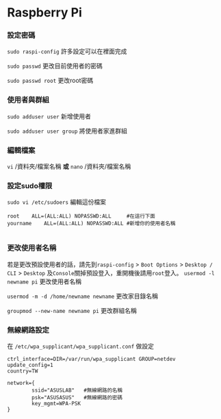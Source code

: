 Raspberry Pi 
=============

### 設定密碼

`sudo raspi-config` 許多設定可以在裡面完成

`sudo passwd`	更改目前使用者的密碼

`sudo passwd root`  更改root密碼

### 使用者與群組

`sudo adduser user`  新增使用者

`sudo adduser user group` 將使用者家進群組

### 編輯檔案

`vi` /資料夾/檔案名稱 __或__ 
`nano` /資料夾/檔案名稱

### 設定sudo權限

`sudo vi /etc/sudoers` 編輯這份檔案

```
root    ALL=(ALL:ALL) NOPASSWD:ALL     #在這行下面
yourname    ALL=(ALL:ALL) NOPASSWD:ALL #新增你的使用者名稱


```

### 更改使用者名稱

若是更改預設使用者的話，請先到`raspi-config` > `Boot Options` > `Desktop / CLI` > `Desktop` 及`Console`關掉預設登入，重開機後請用`root`登入。
`usermod -l newname pi`  更改使用者名稱

`usermod -m -d /home/newname newname`  更改家目錄名稱

`groupmod --new-name newname pi`  更改群組名稱



### 無線網路設定

在 `/etc/wpa_supplicant/wpa_supplicant.conf` 做設定

```config
ctrl_interface=DIR=/var/run/wpa_supplicant GROUP=netdev
update_config=1
country=TW

network={
        ssid="ASUSLAB"   #無線網路的名稱
        psk="ASUSASUS"   #無線網路的密碼
        key_mgmt=WPA-PSK
}
```
